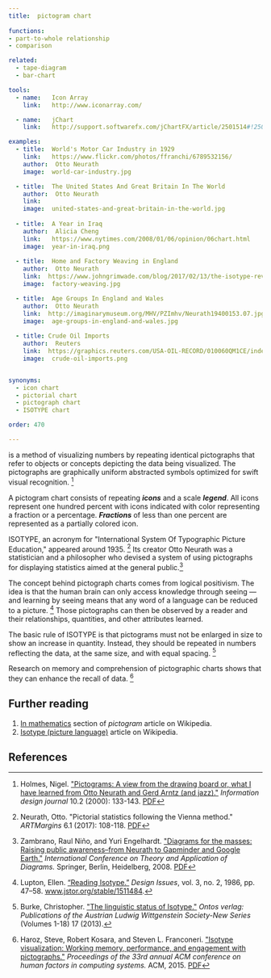 ```yaml
---
title:  pictogram chart
  
functions:
- part-to-whole relationship
- comparison

related:
  - tape-diagram
  - bar-chart

tools:
  - name:   Icon Array
    link:   http://www.iconarray.com/

  - name:   jChart
    link:   http://support.softwarefx.com/jChartFX/article/2501514#!2502352

examples:
  - title:  World's Motor Car Industry in 1929
    link:   https://www.flickr.com/photos/ffranchi/6789532156/
    author:  Otto Neurath
    image:  world-car-industry.jpg

  - title:  The United States And Great Britain In The World
    author:  Otto Neurath 
    link:  
    image:  united-states-and-great-britain-in-the-world.jpg
    
  - title:  A Year in Iraq
    author:  Alicia Cheng
    link:   https://www.nytimes.com/2008/01/06/opinion/06chart.html
    image:  year-in-iraq.png
  
  - title:  Home and Factory Weaving in England
    author:  Otto Neurath 
    link:  https://www.johngrimwade.com/blog/2017/02/13/the-isotype-revolution/
    image:  factory-weaving.jpg

  - title:  Age Groups In England and Wales
    author:  Otto Neurath 
    link:  http://imaginarymuseum.org/MHV/PZImhv/Neurath19400153.07.jpg
    image:  age-groups-in-england-and-wales.jpg
  
  - title: Crude Oil Imports
    author:  Reuters
    link:  https://graphics.reuters.com/USA-OIL-RECORD/010060QM1CE/index.html
    image:  crude-oil-imports.png


synonyms:
  - icon chart
  - pictorial chart
  - pictograph chart
  - ISOTYPE chart

order: 470

---
```


is a method of visualizing numbers by repeating identical pictographs that refer to objects or concepts depicting the data being visualized. The pictographs are graphically uniform abstracted symbols optimized for swift visual recognition. [^holmes]

<!--more-->
A pictogram chart consists of repeating ***icons*** and a scale ***legend***. All icons represent one hundred percent with icons indicated with color representing a fraction or a percentage. ***Fractions*** of less than one percent are represented as a partially colored icon.

ISOTYPE, an acronym for "International System Of Typographic Picture Education," appeared around 1935. [^neurath] Its creator Otto Neurath was a statistician and a philosopher who devised a system of using pictographs for displaying statistics aimed at the general public.[^nino]

The concept behind pictograph charts comes from logical positivism. The idea is that the human brain can only access knowledge through seeing — and learning by seeing means that any word of a language can be reduced to a picture. [^lupton] Those pictographs can then be observed by a reader and their relationships, quantities, and other attributes learned.

The basic rule of ISOTYPE is that pictograms must not be enlarged in size to show an increase in
quantity. Instead, they should be repeated in numbers reflecting the data, at the same size, and with equal spacing. [^burke]

Research on memory and comprehension of pictographic charts shows that they can enhance the recall of data. [^haroz]


## Further reading
1. [In mathematics](https://en.wikipedia.org/wiki/Pictogram#In_mathematics) section of *pictogram* article on Wikipedia.
2. [Isotype (picture language)](https://en.wikipedia.org/wiki/Isotype_(picture_language)) article on Wikipedia.

## References
[^holmes]:  Holmes, Nigel. ["Pictograms: A view from the drawing board or, what I have learned from Otto Neurath and Gerd Arntz (and jazz)."](http://dx.doi.org/10.1075/idj.10.2.08hol) *Information design journal* 10.2 (2000): 133-143. [PDF](http://courses.washington.edu/art377/kcheng_2008/Pictograms_Nigel.pdf)
[^neurath]: Neurath, Otto. "Pictorial statistics following the Vienna method." *ARTMargins* 6.1 (2017): 108-118. [PDF](https://www.mitpressjournals.org/doi/pdf/10.1162/ARTM_a_00169)
[^nino]: Zambrano, Raul Niño, and Yuri Engelhardt. ["Diagrams for the masses: Raising public awareness–from Neurath to Gapminder and Google Earth."](https://doi.org/10.1007/978-3-540-87730-1_26) *International Conference on Theory and Application of Diagrams.* Springer, Berlin, Heidelberg, 2008.
 [PDF](https://link.springer.com/chapter/10.1007/978-3-540-87730-1_26)
[^lupton]: Lupton, Ellen. [“Reading Isotype.”]((https://www.jstor.org/stable/1511484)) *Design Issues*, vol. 3, no. 2, 1986, pp. 47–58. www.jstor.org/stable/1511484.
[^haroz]: Haroz, Steve, Robert Kosara, and Steven L. Franconeri. ["Isotype visualization: Working memory, performance, and engagement with pictographs."](https://doi.org/10.1145/2702123.2702275) *Proceedings of the 33rd annual ACM conference on human factors in computing systems.* ACM, 2015. [PDF](https://research.tableau.com/sites/default/files/Haroz_CHI_2015.pdf)
[^burke]: Burke, Christopher. ["The linguistic status of Isotype."]((http://wittgensteinrepository.org/agora-ontos/article/view/2189/2451)) *Ontos verlag: Publications of the Austrian Ludwig Wittgenstein Society-New Series* (Volumes 1-18) 17 (2013).

